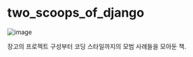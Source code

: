# two_scoops_of_django


![image](http://image.kyobobook.co.kr/images/book/large/840/l9788966261840.jpg)

장고의 프로젝트 구성부터 코딩 스타일까지의 모범 사례들을 모아둔 책.
